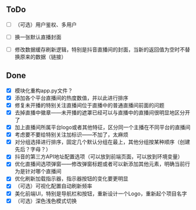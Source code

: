 ## ToDo
- [ ] （可选）用户鉴权、多用户
- [ ] 换一张默认直播封面
- [ ] 修改数据缓存刷新逻辑，特别是抖音直播间的封面，当新的返回值为空时不替换原来的数据（链接）


## Done
- [x] 模块化重构app.py文件？
- [x] 添加各个平台直播间的热度数值，并以此进行排序
- [x] 修复未开播的特别关注直播间位于直播中的普通直播间前面的问题
- [x] 去掉直播中徽章——未开播的遮罩已经可以与直播中的直播间很明显地区分开了
- [x] 加上直播间所属平台logo或者其他特征，区分同一个主播在不同平台的直播间
- [x] 考虑要不要给特别关注加标识——不加了，太麻烦
- [x] 对分组选择进行排序，固定几个默认分组在最上，其他分组按某种顺序（创建先后？字母？）
- [x] 抖音的第三方API地址配置选项（可以放到前端页面，可以放到环境变量）
- [x] 优化直播间选项弹窗——修改弹窗标题或者可以新添加其他元素，明确当前行为是针对哪个直播间
- [x] 优化刷新加载指示器，指示器按钮的变化要更明显
- [x] （可选）可视化配置自动刷新频率
- [x] 美化前端UI，特别是导航栏和按钮，重新设计一个Logo，重新起个项目名字
- [x] （可选）深色浅色模式切换